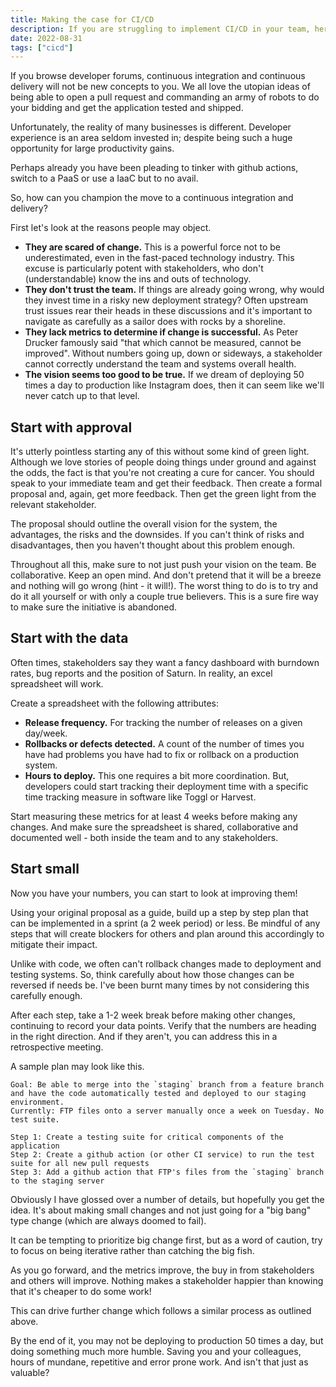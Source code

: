 ```yaml
---
title: Making the case for CI/CD
description: If you are struggling to implement CI/CD in your team, here is how to do it.
date: 2022-08-31
tags: ["cicd"]
---
```


If you browse developer forums, continuous integration and continuous delivery will not be new concepts to you. We all love the utopian ideas of being able to open a pull request and commanding an army of robots to do your bidding and get the application tested and shipped.

Unfortunately, the reality of many businesses is different. Developer experience is an area seldom invested in; despite being such a huge opportunity for large productivity gains.

Perhaps already you have been pleading to tinker with github actions, switch to a PaaS or use a IaaC but to no avail.

So, how can you champion the move to a continuous integration and delivery?

First let's look at the reasons people may object.

- **They are scared of change.** This is a powerful force not to be underestimated, even in the fast-paced technology industry. This excuse is particularly potent with stakeholders, who don't (understandable) know the ins and outs of technology.
- **They don't trust the team.** If things are already going wrong, why would they invest time in a risky new deployment strategy? Often upstream trust issues rear their heads in these discussions and it's important to navigate as carefully as a sailor does with rocks by a shoreline.
- **They lack metrics to determine if change is successful.** As Peter Drucker famously said "that which cannot be measured, cannot be improved". Without numbers going up, down or sideways, a stakeholder cannot correctly understand the team and systems overall health.
- **The vision seems too good to be true.** If we dream of deploying 50 times a day to production like Instagram does, then it can seem like we'll never catch up to that level.

## Start with approval

It's utterly pointless starting any of this without some kind of green light. Although we love stories of people doing things under ground and against the odds, the fact is that you're not creating a cure for cancer. You should speak to your immediate team and get their feedback. Then create a formal proposal and, again, get more feedback. Then get the green light from the relevant stakeholder.

The proposal should outline the overall vision for the system, the advantages, the risks and the downsides. If you can't think of risks and disadvantages, then you haven't thought about this problem enough.

Throughout all this, make sure to not just push your vision on the team. Be collaborative. Keep an open mind. And don't pretend that it will be a breeze and nothing will go wrong (hint - it will!). The worst thing to do is to try and do it all yourself or with only a couple true believers. This is a sure fire way to make sure the initiative is abandoned.

## Start with the data

Often times, stakeholders say they want a fancy dashboard with burndown rates, bug reports and the position of Saturn. In reality, an excel spreadsheet will work.

Create a spreadsheet with the following attributes:

- **Release frequency.** For tracking the number of releases on a given day/week.
- **Rollbacks or defects detected.** A count of the number of times you have had problems you have had to fix or rollback on a production system.
- **Hours to deploy.** This one requires a bit more coordination. But, developers could start tracking their deployment time with a specific time tracking measure in software like Toggl or Harvest.

Start measuring these metrics for at least 4 weeks before making any changes. And make sure the spreadsheet is shared, collaborative and documented well - both inside the team and to any stakeholders.

## Start small

Now you have your numbers, you can start to look at improving them!

Using your original proposal as a guide, build up a step by step plan that can be implemented in a sprint (a 2 week period) or less. Be mindful of any steps that will create blockers for others and plan around this accordingly to mitigate their impact.

Unlike with code, we often can't rollback changes made to deployment and testing systems. So, think carefully about how those changes can be reversed if needs be. I've been burnt many times by not considering this carefully enough.

After each step, take a 1-2 week break before making other changes, continuing to record your data points. Verify that the numbers are heading in the right direction. And if they aren't, you can address this in a retrospective meeting.

A sample plan may look like this.

```
Goal: Be able to merge into the `staging` branch from a feature branch and have the code automatically tested and deployed to our staging environment.
Currently: FTP files onto a server manually once a week on Tuesday. No test suite.

Step 1: Create a testing suite for critical components of the application
Step 2: Create a github action (or other CI service) to run the test suite for all new pull requests
Step 3: Add a github action that FTP's files from the `staging` branch to the staging server
```

Obviously I have glossed over a number of details, but hopefully you get the idea. It's about making small changes and not just going for a "big bang" type change (which are always doomed to fail).

It can be tempting to prioritize big change first, but as a word of caution, try to focus on being iterative rather than catching the big fish.

As you go forward, and the metrics improve, the buy in from stakeholders and others will improve. Nothing makes a stakeholder happier than knowing that it's cheaper to do some work!

This can drive further change which follows a similar process as outlined above.

By the end of it, you may not be deploying to production 50 times a day, but doing something much more humble. Saving you and your colleagues, hours of mundane, repetitive and error prone work. And isn't that just as valuable?
